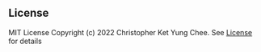 ## License 
MIT License
Copyright (c) 2022 Christopher Ket Yung Chee. See [License](https://github.com/ketyung/tm_ticket_mints_contract/blob/master/LICENSE.md) for details

